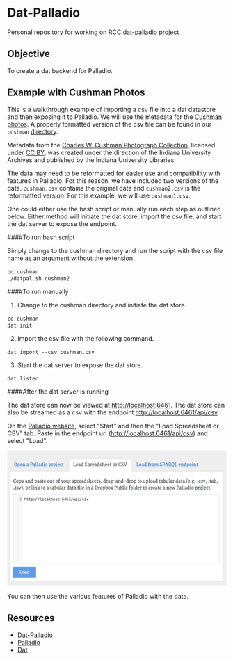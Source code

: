 # Dat-Palladio
Personal repository for working on RCC dat-palladio project

## Objective
To create a dat backend for Palladio.

## Example with Cushman Photos

This is a walkthrough example of importing a csv file into a dat datastore and then exposing it to Palladio. We will use the metadata for the [Cushman photos](https://github.com/iulibdcs/cushman_photos). A properly formatted version of the csv file can be found in our `cushman` [directory](https://github.com/moniker001/dat-pal/tree/master/cushman).

Metadata from the [Charles W. Cushman Photograph Collection](http://webapp1.dlib.indiana.edu/cushman/), licensed under [CC BY](http://creativecommons.org/licenses/by/4.0/deed.en_US), was created under the direction of the Indiana University Archives and published by the Indiana University Libraries.

The data may need to be reformatted for easier use and compatibility with features in Palladio. For this reason, we have included two versions of the data. `cushman.csv` contains the original data and `cushman2.csv` is the reformatted version. For this example, we will use `cushman1.csv`.

One could either use the bash script or manually run each step as outlined below. Either method will initiate the dat store, import the csv file, and start the dat server to expose the endpoint.

####To run bash script

Simply change to the cushman directory and run the script with the csv file name as an argument without the extension.

```
cd cushman
./datpal.sh cushman2
```

####To run manually

1) Change to the cushman directory and initiate the dat store.

```
cd cushman
dat init
```

2) Import the csv file with the following command.

```
dat import --csv cushman.csv
```

3) Start the dat server to expose the dat store.

```
dat listen
```

####After the dat server is running

The dat store can now be viewed at [http://localhost:6461](http://localhost:6461). The dat store can also be streamed as a csv with the endpoint [http://localhost:6461/api/csv](http://localhost:6461/api/csv).

On the [Palladio website](http://palladio.designhumanities.org/), select "Start" and then the "Load Spreadsheet or CSV" tab. Paste in the endpoint url ([http://localhost:6461/api/csv](http://localhost:6461/api/csv)) and select "Load".

![Palladio upload demo](https://github.com/moniker001/dat-pal/blob/master/resources/palladiodemo.png)

You can then use the various features of Palladio with the data.


## Resources
* [Dat-Palladio](https://github.com/rcc-uchicago/dat-palladio)
* [Palladio](http://palladio.designhumanities.org) 
* [Dat](http://dat-data.com/)
